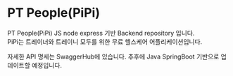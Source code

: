 # PT People(PiPi)
PT People(PiPi) JS node express 기반 Backend repository 입니다.  
PiPi는 트레이너와 트레이니 모두를 위한 무료 헬스케어 어플리케이션입니다.

자세한 API 명세는 SwaggerHub에 있습니다.
추후에 Java SpringBoot 기반으로 업데이트할 예정입니다. 